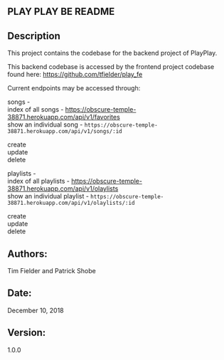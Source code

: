 ## PLAY PLAY BE README

## Description
This project contains the codebase for the backend project of PlayPlay.

This backend codebase is accessed by the frontend project codebase found here: https://github.com/tfielder/play_fe


Current endpoints may be accessed through:

songs - <br />
index of all songs - https://obscure-temple-38871.herokuapp.com/api/v1/favorites <br />
show an individual song - `https://obscure-temple-38871.herokuapp.com/api/v1/songs/:id` <br />

create <br />
update <br />
delete <br />

playlists - <br />
index of all playlists - https://obscure-temple-38871.herokuapp.com/api/v1/olaylists <br />
show an individual playlist - `https://obscure-temple-38871.herokuapp.com/api/v1/olaylists/:id` <br />

create <br />
update <br />
delete <br />

## Authors:
Tim Fielder and Patrick Shobe

## Date:
December 10, 2018

## Version:
1.0.0

